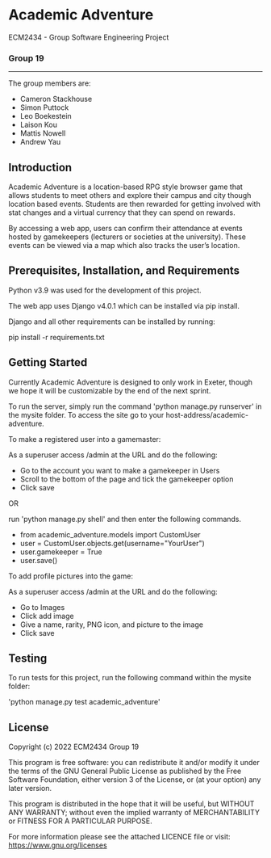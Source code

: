 # Academic Adventure

ECM2434 - Group Software Engineering Project

### Group 19
___

The group members are:

- Cameron Stackhouse
- Simon Puttock
- Leo Boekestein
- Laison Kou
- Mattis Nowell
- Andrew Yau

## Introduction

Academic Adventure is a location-based RPG style browser game that allows students to meet 
others and explore their campus and city though location based events. Students are then 
rewarded for getting involved with stat changes and a virtual currency that they can spend 
on rewards.

By accessing a web app, users can confirm their attendance at events hosted by gamekeepers 
(lecturers or societies at the university). These events can be viewed via a map which also 
tracks the user’s location.


## Prerequisites, Installation, and Requirements

Python v3.9 was used for the development of this project.

The web app uses Django v4.0.1 which can be installed via pip install.

Django and all other requirements can be installed by running: 

pip install -r requirements.txt

## Getting Started

Currently Academic Adventure is designed to only work in Exeter, though we hope it will be
customizable by the end of the next sprint.

To run the server, simply run the command 'python manage.py runserver' in the mysite folder.
To access the site go to your host-address/academic-adventure.

To make a registered user into a gamemaster:

As a superuser access /admin at the URL and do the following:
- Go to the account you want to make a gamekeeper in Users
- Scroll to the bottom of the page and tick the gamekeeper option
- Click save

OR

run 'python manage.py shell' and then enter the following commands.

- from academic_adventure.models import CustomUser
- user = CustomUser.objects.get(username="YourUser")
- user.gamekeeper = True
- user.save()

To add profile pictures into the game:

As a superuser access /admin at the URL and do the following:
- Go to Images
- Click add image
- Give a name, rarity, PNG icon, and picture to the image
- Click save

## Testing

To run tests for this project, run the following command within the mysite folder:

'python manage.py test academic_adventure'

## License

Copyright (c) 2022 ECM2434 Group 19

This program is free software: you can redistribute it and/or modify it under the terms of 
the GNU General Public License as published by the Free Software Foundation, either version 
3 of the License, or (at your option) any later version.

This program is distributed in the hope that it will be useful, but WITHOUT ANY WARRANTY; 
without even the implied warranty of MERCHANTABILITY or FITNESS FOR A PARTICULAR PURPOSE.

For more information please see the attached LICENCE file or visit: https://www.gnu.org/licenses
